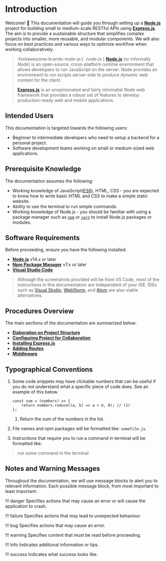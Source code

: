 # Introduction

Welcome! 👋 This documentation will guide you through setting up a [**Node.js**](https://nodejs.org/) project for building small to medium-scale RESTful APIs using [**Express.js**](https://expressjs.com/).
The aim is to provide a sustainable structure that simplifies complex projects into smaller, more reusable, and modular components.
We will also focus on best practices and various ways to optimize workflow when working collaboratively.

> :fontawesome-brands-node-js:{ .node-js } [**Node.js**](https://nodejs.org/) (or informally *Node*) is an open-source, cross-platform runtime environment that allows developers to run JavaScript on the server. Node provides an environment to run scripts server-side to produce dynamic web content for the client.
>
> [**Express.js**](https://expressjs.com/) is an unopinionated and fairly minimalist *Node* web framework that provides a robust set of features to develop production-ready web and mobile applications.

## Intended Users

This documentation is targeted towards the following users:

- Beginner to intermediate developers who need to setup a backend for a personal project.
- Software development teams working on small or medium-sized web applications.

## Prerequisite Knowledge

The documentation assumes the following:

- Working knowledge of JavaScript([ES6](https://262.ecma-international.org/6.0/)), HTML, CSS - you are expected to know how to write basic HTML and CSS to make a simple static website.
- Ability to use the terminal to run simple commands. 
- Working knowledge of Node.js - you should be familiar with using a package manager such as [`npm`](https://www.npmjs.com/) or [`yarn`](https://yarnpkg.com/) to install Node.js packages or modules.

## Software Requirements

Before proceeding, ensure you have the following installed:

- [**Node.js**](https://nodejs.org/en/) v14.x or later
- [**Npm Package Manager**](https://www.npmjs.com/get-npm) v7.x or later
- [**Visual Studio Code**](https://code.visualstudio.com/download)

> Although the screenshots provided will be from VS Code, *most* of the instructions in this documentation are independent of your IDE.
> IDEs such as [Visual Studio](https://visualstudio.microsoft.com/), [WebStorm](https://www.jetbrains.com/webstorm/), and [Atom](https://atom.io/) are also viable alternatives.

## Procedures Overview

The main sections of the documentation are summarized below:

- **[Elaboration on Project Structure]()**
- **[Configuring Project for Collaboration]()**
- **[Installing Express.js](express-getting-started.md)**
- **[Adding Routes]()**
- **[Middleware]()**


## Typographical Conventions
1. Some code snippets may have clickable numbers that can be useful 
if you do not understand what a specific piece of code does. See an example of this below.

    ``` { .js .annotate }
    const sum = (numbers) => {
        return numbers.reduce((a, b) => a + b, 0); // (1)
    };
    ```
    
    1. Return the sum of the numbers in the list.

2. File names and npm packages will be formatted like: `somefile.js`.

3. Instructions that require you to run a command in terminal will be formatted like:
> run some command in the terminal

## Notes and Warning Messages

Throughout the documentation, we will use message blocks to alert you to relevant information. 
Each possible message block, from most important to least important:

!!! danger
    Specifies actions that may cause an error or will cause the application to crash.

!!! failure
    Specifies actions that may lead to unexpected behaviour.

!!! bug
    Specifies actions that may cause an error.

!!! warning
    Specifies content that must be read before proceeding.

!!! Info
    Indicates additional information or tips.

!!! success
    Indicates what success looks like.
